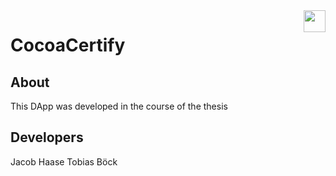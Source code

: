 <img src="src/CocoaCertifyLogo.png" height="35" align="right" />

# CocoaCertify
## About
This DApp was developed in the course of the thesis 

## Developers
Jacob Haase
Tobias Böck